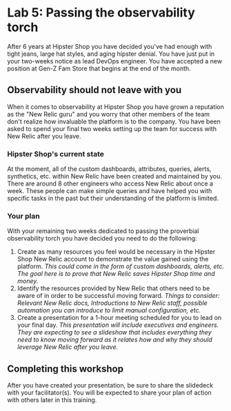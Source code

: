 # Lab 5: Passing the observability torch

After 6 years at Hipster Shop you have decided you've had enough with tight jeans, large hat styles, and aging hipster denial. You have just put in your two-weeks notice as lead DevOps engineer. You have accepted a new position at Gen-Z Fam Store that begins at the end of the month.

## Observability should not leave with you
When it comes to observability at Hipster Shop you have grown a reputation as the "New Relic guru" and you worry that other members of the team don't realize how invaluable the platform is to the company. You have been asked to spend your final two weeks setting up the team for success with New Relic after you leave. 

### Hipster Shop's current state 
At the moment, all of the custom dashboards, attributes, queries, alerts, synthetics, etc. within New Relic have been created and maintained by you. There are around 8 other engineers who access New Relic about once a week. These people can make simple queries and have helped you with specific tasks in the past but their understanding of the platform is limited.

### Your plan 
With your remaining two weeks dedicated to passing the proverbial observability torch you have decided you need to do the following:

1. Create as many resources you feel would be necessary in the Hipster Shop New Relic account to demonstrate the value gained using the platform.  *This could come in the form of custom dashboards, alerts, etc. The goal here is to prove that New Relic saves Hipster Shop time and money.*
2. Identify the resources provided by New Relic that others need to be aware of in order to be successful moving forward.  *Things to consider: Relevant New Relic docs, Introductions to New Relic staff, possible automation you can introduce to limit manual configuration, etc.*
3. Create a presentation for a 1-hour meeting scheduled for you to lead on your final day. *This presentation will include executives and engineers. They are expecting to see a slideshow that includes everything they need to know moving forward as it relates how and why they should leverage New Relic after you leave.*
 
## Completing this workshop
After you have created your presentation, be sure to share the slidedeck with your facilitator(s). You will be expected to share your plan of action with others later in this training.  